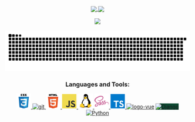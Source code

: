 <div align="center"> 
  <a href="https://github.com/claudinei-casa">
  <img height="170em"   align="center" src="https://github-readme-stats.vercel.app/api?username=claudinei-casa&show_icons=true&theme=dark&include_all_commits=true&count_private=true"/>
  <img height="170em"  align="center" src="https://github-readme-stats.vercel.app/api/top-langs/?username=claudinei-casa&&layout=compact&hide=shell&theme=dark"/>
</div>
 <br>
<div  align="center"> 
<a href="https://www.linkedin.com/in/claudinei-casa-2405b0149/" target="_blank"><img src="https://img.shields.io/badge/-LinkedIn-%230077B5?style=for-the-badge&logo=linkedin&logoColor=white" target="_blank"></a> 
 
  ![Snake animation](https://github.com/claudinei-casa/claudinei-casa/blob/output/github-contribution-grid-snake.svg)
 
</div>

<h3 align="center">Languages and Tools:</h3>
<p align="center">
        <a href="https://www.w3schools.com/css/" target="_blank"> <img src="https://raw.githubusercontent.com/devicons/devicon/master/icons/css3/css3-original-wordmark.svg" alt="css3" width="40" height="40" /> </a>
        <a href="https://git-scm.com/" target="_blank"> <img src="https://www.vectorlogo.zone/logos/git-scm/git-scm-icon.svg" alt="git" width="40" height="40" /> </a>
        <a href="https://www.w3.org/html/" target="_blank"> <img src="https://raw.githubusercontent.com/devicons/devicon/master/icons/html5/html5-original-wordmark.svg" alt="html5" width="40" height="40" /> </a>
        <a href="https://developer.mozilla.org/en-US/docs/Web/JavaScript" target="_blank"> <img src="https://raw.githubusercontent.com/devicons/devicon/master/icons/javascript/javascript-original.svg" alt="javascript" width="40" height="40" /> </a>
        <a href="https://www.linux.org/" target="_blank"> <img src="https://raw.githubusercontent.com/devicons/devicon/master/icons/linux/linux-original.svg" alt="linux" width="40" height="40" /> </a>
        <a href="https://sass-lang.com" target="_blank"> <img src="https://raw.githubusercontent.com/devicons/devicon/master/icons/sass/sass-original.svg" alt="sass" width="40" height="40" /> </a>
        <a href="https://www.typescriptlang.org/" target="_blank"> <img src="https://raw.githubusercontent.com/devicons/devicon/master/icons/typescript/typescript-original.svg" alt="typescript" width="40" height="40" /> </a>
  <a href="https://vuejs.org/" target="_blank"> <img alt="logo-vue" src="https://sfc.vuejs.org/logo.svg" width="40" height="40"></a>
  <a href="https://www.djangoproject.com/" target="_blank" style="background-color: #0C4B33;"> <img src="https://code.djangoproject.com/chrome/site/img/logo-django.svg" alt="Django" width="40" height="40" /> </a>
  <a href="https://www.python.org/" target="_blank"> <img width="40" height="40" src="https://www.python.org/static/img/python-logo-large.c36dccadd999.png?1576869008" alt="Python" width="40" height="40" /> </a>
</p>

